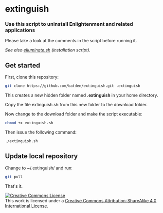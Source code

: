 # extinguish

### Use this script to uninstall Enlightenment and related applications

Please take a look at the comments in the script before running it.

*See also [elluminate.sh](https://github.com/batden/elluminate) (installation script).*

## Get started

First, clone this repository:

```bash
git clone https://github.com/batden/extinguish.git .extinguish
```

This creates a new hidden folder named **.extinguish** in your home directory.

Copy the file extinguish.sh from this new folder to the download folder.

Now change to the download folder and make the script executable:

```bash
chmod +x extinguish.sh
```

Then issue the following command:

```bash
./extinguish.sh
```

## Update local repository

Change to ~/.extinguish/ and run:

```bash
git pull
```

That's it.

<a rel="license" href="http://creativecommons.org/licenses/by-sa/4.0/"><img alt="Creative Commons License" style="border-width:0" src="https://i.creativecommons.org/l/by-sa/4.0/88x31.png" /></a><br />This work is licensed under a <a rel="license" href="http://creativecommons.org/licenses/by-sa/4.0/">Creative Commons Attribution-ShareAlike 4.0 International License</a>.
